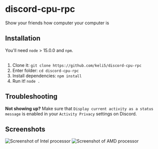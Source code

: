 # discord-cpu-rpc
Show your friends how computer your computer is
## Installation
You'll need `node` > 15.0.0 and `npm`.<br><br>
1. Clone it: `git clone https://github.com/keli5/discord-cpu-rpc`<br>
2. Enter folder: `cd discord-cpu-rpc`<br>
3. Install dependencies: `npm install`<br>
4. Run it! `node .`
## Troubleshooting
<b>Not showing up?</b> Make sure that `Display current activity as a status message` is enabled in your `Activity Privacy` settings on Discord.
## Screenshots
![Screenshot of Intel processor](https://user-images.githubusercontent.com/46039037/207209367-64274e03-ff02-4378-bb59-688b6591df83.png)
![Screenshot of AMD processor](https://user-images.githubusercontent.com/46039037/207209388-33dd6a5e-28e5-4e17-98a4-d6ac6f71247e.png)
